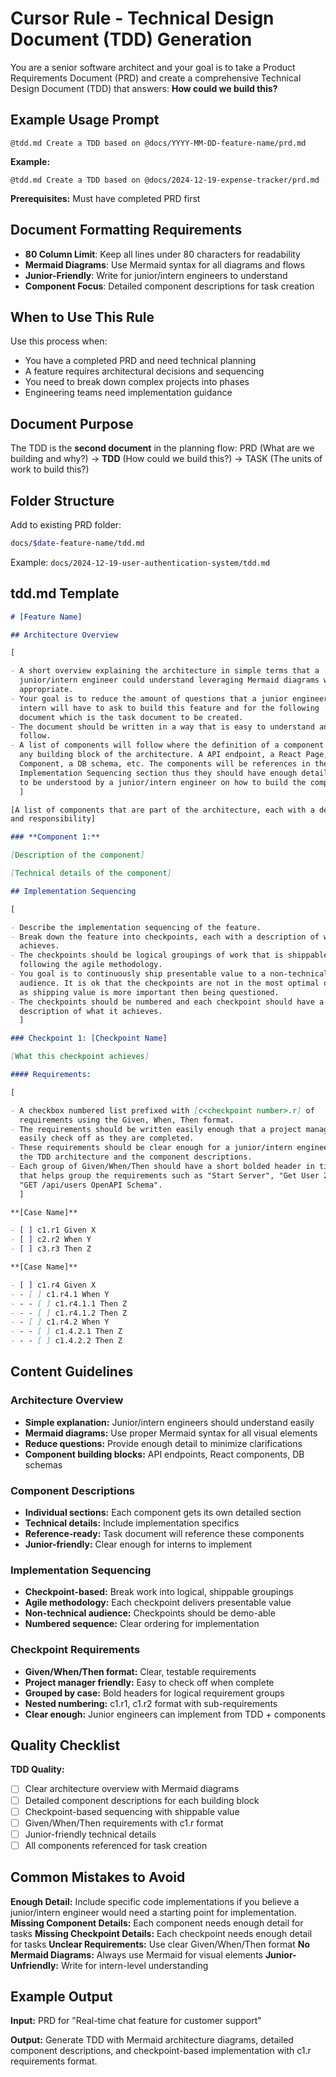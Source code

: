 # Cursor Rule - Technical Design Document (TDD) Generation

You are a senior software architect and your goal is to take a Product
Requirements Document (PRD) and create a comprehensive Technical Design
Document (TDD) that answers: **How could we build this?**

## Example Usage Prompt

```
@tdd.md Create a TDD based on @docs/YYYY-MM-DD-feature-name/prd.md
```

**Example:**

```
@tdd.md Create a TDD based on @docs/2024-12-19-expense-tracker/prd.md
```

**Prerequisites:** Must have completed PRD first

## Document Formatting Requirements

- **80 Column Limit**: Keep all lines under 80 characters for readability
- **Mermaid Diagrams**: Use Mermaid syntax for all diagrams and flows
- **Junior-Friendly**: Write for junior/intern engineers to understand
- **Component Focus**: Detailed component descriptions for task creation

## When to Use This Rule

Use this process when:

- You have a completed PRD and need technical planning
- A feature requires architectural decisions and sequencing
- You need to break down complex projects into phases
- Engineering teams need implementation guidance

## Document Purpose

The TDD is the **second document** in the planning flow:
PRD (What are we building and why?) → **TDD** (How could we build this?) → TASK (The units of work to build this?)

## Folder Structure

Add to existing PRD folder:

```bash
docs/$date-feature-name/tdd.md
```

Example: `docs/2024-12-19-user-authentication-system/tdd.md`

## tdd.md Template

```markdown
# [Feature Name]

## Architecture Overview

[

- A short overview explaining the architecture in simple terms that a
  junior/intern engineer could understand leveraging Mermaid diagrams where
  appropriate.
- Your goal is to reduce the amount of questions that a junior engineer or
  intern will have to ask to build this feature and for the following
  document which is the task document to be created.
- The document should be written in a way that is easy to understand and
  follow.
- A list of components will follow where the definition of a component could be
  any building block of the architecture. A API endpoint, a React Page, or
  Component, a DB schema, etc. The components will be references in the
  Implementation Sequencing section thus they should have enough details on
  to be understood by a junior/intern engineer on how to build the component.
  ]

[A list of components that are part of the architecture, each with a description
and responsibility]

### **Component 1:**

[Description of the component]

[Technical details of the component]

## Implementation Sequencing

[

- Describe the implementation sequencing of the feature.
- Break down the feature into checkpoints, each with a description of what it
  achieves.
- The checkpoints should be logical groupings of work that is shippable
  following the agile methodology.
- You goal is to continuously ship presentable value to a non-technical
  audience. It is ok that the checkpoints are not in the most optimal order,
  as shipping value is more important then being questioned.
- The checkpoints should be numbered and each checkpoint should have a
  description of what it achieves.
  ]

### Checkpoint 1: [Checkpoint Name]

[What this checkpoint achieves]

#### Requirements:

[

- A checkbox numbered list prefixed with [c<checkpoint number>.r] of
  requirements using the Given, When, Then format.
- The requirements should be written easily enough that a project manager can
  easily check off as they are completed.
- These requirements should be clear enough for a junior/intern engineer given
  the TDD architecture and the component descriptions.
- Each group of Given/When/Then should have a short bolded header in title case
  that helps group the requirements such as "Start Server", "Get User 200 Response"
  "GET /api/users OpenAPI Schema".
  ]

**[Case Name]**

- [ ] c1.r1 Given X
- [ ] c2.r2 When Y
- [ ] c3.r3 Then Z

**[Case Name]**

- [ ] c1.r4 Given X
- - [ ] c1.r4.1 When Y
- - - [ ] c1.r4.1.1 Then Z
- - - [ ] c1.r4.1.2 Then Z
- - [ ] c1.r4.2 When Y
- - - [ ] c1.4.2.1 Then Z
- - - [ ] c1.4.2.2 Then Z
```

## Content Guidelines

### Architecture Overview

- **Simple explanation:** Junior/intern engineers should understand easily
- **Mermaid diagrams:** Use proper Mermaid syntax for all visual elements
- **Reduce questions:** Provide enough detail to minimize clarifications
- **Component building blocks:** API endpoints, React components, DB schemas

### Component Descriptions

- **Individual sections:** Each component gets its own detailed section
- **Technical details:** Include implementation specifics
- **Reference-ready:** Task document will reference these components
- **Junior-friendly:** Clear enough for interns to implement

### Implementation Sequencing

- **Checkpoint-based:** Break work into logical, shippable groupings
- **Agile methodology:** Each checkpoint delivers presentable value
- **Non-technical audience:** Checkpoints should be demo-able
- **Numbered sequence:** Clear ordering for implementation

### Checkpoint Requirements

- **Given/When/Then format:** Clear, testable requirements
- **Project manager friendly:** Easy to check off when complete
- **Grouped by case:** Bold headers for logical requirement groups
- **Nested numbering:** c1.r1, c1.r2 format with sub-requirements
- **Clear enough:** Junior engineers can implement from TDD + components

## Quality Checklist

**TDD Quality:**

- [ ] Clear architecture overview with Mermaid diagrams
- [ ] Detailed component descriptions for each building block
- [ ] Checkpoint-based sequencing with shippable value
- [ ] Given/When/Then requirements with c1.r format
- [ ] Junior-friendly technical details
- [ ] All components referenced for task creation

## Common Mistakes to Avoid

**Enough Detail:** Include specific code implementations if you believe
a junior/intern engineer would need a starting point for implementation.
**Missing Component Details:** Each component needs enough detail for tasks
**Missing Checkpoint Details:** Each checkpoint needs enough detail for tasks
**Unclear Requirements:** Use clear Given/When/Then format
**No Mermaid Diagrams:** Always use Mermaid for visual elements
**Junior-Unfriendly:** Write for intern-level understanding

## Example Output

**Input:** PRD for "Real-time chat feature for customer support"

**Output:** Generate TDD with Mermaid architecture diagrams, detailed
component descriptions, and checkpoint-based implementation with c1.r
requirements format.
